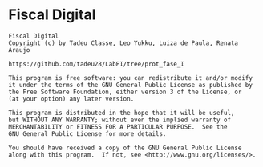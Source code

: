 # Fiscal Digital

	Fiscal Digital
    Copyright (c) by Tadeu Classe, Leo Yukku, Luiza de Paula, Renata Araujo

    https://github.com/tadeu28/LabPI/tree/prot_fase_I

	This program is free software: you can redistribute it and/or modify
    it under the terms of the GNU General Public License as published by
    the Free Software Foundation, either version 3 of the License, or
    (at your option) any later version.

    This program is distributed in the hope that it will be useful,
    but WITHOUT ANY WARRANTY; without even the implied warranty of
    MERCHANTABILITY or FITNESS FOR A PARTICULAR PURPOSE.  See the
    GNU General Public License for more details.

    You should have received a copy of the GNU General Public License
    along with this program.  If not, see <http://www.gnu.org/licenses/>.